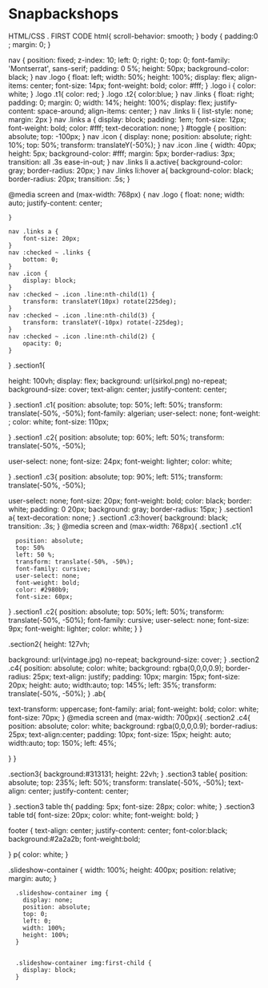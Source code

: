 # Snapbackshops
HTML/CSS . FIRST CODE
html{
  scroll-behavior: smooth;
}
body {
	padding:0 ;
	margin: 0;
}

nav {
	position: fixed;
	z-index: 10;
	left: 0;
	right: 0;
	top: 0;
	font-family: 'Montserrat', sans-serif;
	padding: 0 5%;
	height: 50px;
	background-color: black;
}
nav .logo {
	float: left;
	width: 50%;
	height: 100%;
	display: flex;
	align-items: center;
	font-size: 14px;
  font-weight: bold;
	color: #fff;
}
.logo i {
  color: white;
}
.logo .t1{
  color: red;
}
.logo .t2{
  color:blue;
}
nav .links {
	float: right;
	padding: 0;
	margin: 0;
	width: 14%;
	height: 100%;
	display: flex;
	justify-content: space-around;
	align-items: center;
}
nav .links li {
	list-style: none;
	margin: 2px
}
nav .links a {
	display: block;
	padding: 1em;
	font-size: 12px;
	font-weight: bold;
	color: #fff;
	text-decoration: none;
}
#toggle {
	position: absolute;
	top: -100px;
}
nav .icon {
  display: none;
	position: absolute;
	right: 10%;
	top: 50%;
	transform: translateY(-50%);
}
nav .icon .line {
	width: 40px;
	height: 5px;
	background-color: #fff;
	margin: 5px;
	border-radius: 3px;
	transition: all .3s ease-in-out;
}
nav .links li a.active{
  background-color: gray;
  border-radius: 20px;
}
nav .links li:hover a{
  background-color: black;
  border-radius: 20px;
  transition: .5s;
}

@media screen and (max-width: 768px) {
	nav .logo {
		float: none;
		width: auto;
		justify-content: center;

	}
	
	nav .links a {
		font-size: 20px;
	}
	nav :checked ~ .links {
		bottom: 0;
	}
	nav .icon {
		display: block;
	}
	nav :checked ~ .icon .line:nth-child(1) {
		transform: translateY(10px) rotate(225deg);
	}
	nav :checked ~ .icon .line:nth-child(3) {
		transform: translateY(-10px) rotate(-225deg);
	}
	nav :checked ~ .icon .line:nth-child(2) {
		opacity: 0;
	}
}
.section1{

  height: 100vh;
    display: flex;
background: url(sirkol.png) no-repeat;
background-size: cover;
text-align: center;
justify-content: center;

}
.section1 .c1{
  position: absolute;
  top: 50%;
  left: 50%;
  transform: translate(-50%, -50%);
  font-family: algerian;
  user-select: none;
  font-weight: ;
  color: white;
  font-size: 110px;

}
.section1 .c2{
  position: absolute;
  top: 60%;
  left: 50%;
  transform: translate(-50%, -50%);

  user-select: none;
  font-size: 24px;
  font-weight: lighter;
  color: white;

}
.section1 .c3{
  position: absolute;
  top: 90%;
  left: 51%;
  transform: translate(-50%, -50%);

  user-select: none;
  font-size: 20px;
  font-weight: bold;
  color: black;
  border: white;
  padding: 0 20px;
  background: gray;
  border-radius: 15px;
}
.section1 a{
  text-decoration: none;
}
.section1 .c3:hover{
  background: black;
  transition: .3s;
}
@media screen and (max-width: 768px){
  .section1 .c1{

      position: absolute;
      top: 50%
      left: 50 %;
      transform: translate(-50%, -50%);
      font-family: cursive;
      user-select: none;
      font-weight: bold;
      color: #2980b9;
      font-size: 60px;
  }
  .section1 .c2{
    position: absolute;
    top: 50%;
    left: 50%;
    transform: translate(-50%, -50%);
    font-family: cursive;
    user-select: none;
    font-size: 9px;
    font-weight: lighter;
    color: white;
  }
}

.section2{
  height: 127vh;

  background: url(vintage.jpg) no-repeat;
  background-size: cover;
}
.section2 .c4{
  position: absolute;
  color: white;
  background:  rgba(0,0,0,0.9);
  border-radius: 25px;
  text-align: justify;
  padding: 10px;
  margin: 15px;
  font-size: 20px;
  height: auto;
  width:auto;
  top: 145%;
  left: 35%;
  transform: translate(-50%, -50%);
}
.ab{

text-transform: uppercase;
  font-family: arial;
font-weight: bold;
color: white;
font-size: 70px;
}
@media screen and (max-width: 700px){
  .section2 .c4{
    position: absolute;
    color: white;
    background:  rgba(0,0,0,0.9);
    border-radius: 25px;
    text-align:center;
    padding: 10px;
    font-size: 15px;
    height: auto;
    width:auto;
    top: 150%;
    left: 45%;

  }
}

.section3{
background:#313131;
height: 22vh;
}
.section3 table{
  position: absolute;
  top: 235%;
  left: 50%;
  transform: translate(-50%, -50%);
  text-align: center;
  justify-content: center;


}
.section3 table th{
  padding: 5px; 
font-size: 28px;
  color: white;
}
.section3 table td{
font-size: 20px;
  color: white;
    font-weight: bold;
}

footer {
  text-align: center;
  justify-content: center;
  font-color:black;
  background:#2a2a2b;
  font-weight:bold;
  
}
p{
color: white;
}

.slideshow-container {
        width: 100%;
        height: 400px;
        position: relative;
        margin: auto;
      }

     
      .slideshow-container img {
        display: none;
        position: absolute;
        top: 0;
        left: 0;
        width: 100%;
        height: 100%;
      }

     
      .slideshow-container img:first-child {
        display: block;
      }
	  
	 
